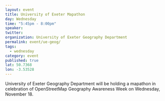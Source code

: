 ```yaml
---
layout: event
title: University of Exeter Mapathon
day: Wednesday
time: "5:45pm - 8:00pm"
speaker: 
twitter: 
organization: University of Exeter Geography Department
permalink: event/ue-geog/
tags: 
  - wednesday
category: event
published: true
lat: 50.7368
lon: -3.53528
---
```


University of Exeter Geography Department will be holding a mapathon in celebration of OpenStreetMap Geography Awareness Week on Wednesday, November 18.  
